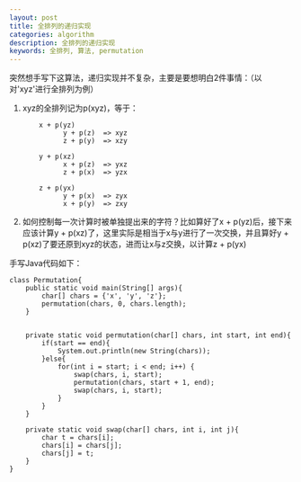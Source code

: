 ```yaml
---
layout: post
title: 全排列的递归实现
categories: algorithm
description: 全排列的递归实现
keywords: 全排列, 算法, permutation
---
```


突然想手写下这算法，递归实现并不复杂，主要是要想明白2件事情：（以对'xyz'进行全排列为例）
1. xyz的全排列记为p(xyz)，等于：

    ```
        x + p(yz)
              y + p(z)  => xyz
              z + p(y)  => xzy
    
        y + p(xz)
              x + p(z)  => yxz
              z + p(x)  => yzx
    
        z + p(yx)
              y + p(x)  => zyx
              x + p(y)  => zxy
    ```

2. 如何控制每一次计算时被单独提出来的字符？比如算好了x + p(yz)后，接下来应该计算y + p(xz)了，这里实际是相当于x与y进行了一次交换，并且算好y + p(xz)了要还原到xyz的状态，进而让x与z交换，以计算z + p(yx)

手写Java代码如下：

```
class Permutation{
	public static void main(String[] args){
		char[] chars = {'x', 'y', 'z'};
		permutation(chars, 0, chars.length);
	}


	private static void permutation(char[] chars, int start, int end){
		if(start == end){
			System.out.println(new String(chars));
		}else{
			for(int i = start; i < end; i++) {
				swap(chars, i, start);
				permutation(chars, start + 1, end);
				swap(chars, i, start);
			}
		}
	}

	private static void swap(char[] chars, int i, int j){
		char t = chars[i];
		chars[i] = chars[j];
		chars[j] = t;
	}
}
```

